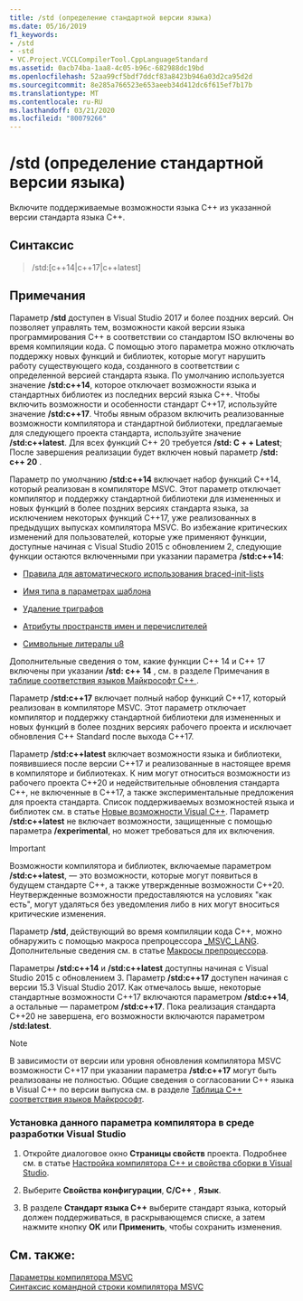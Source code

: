 ```yaml
---
title: /std (определение стандартной версии языка)
ms.date: 05/16/2019
f1_keywords:
- /std
- -std
- VC.Project.VCCLCompilerTool.CppLanguageStandard
ms.assetid: 0acb74ba-1aa8-4c05-b96c-682988dc19bd
ms.openlocfilehash: 52aa99cf5bdf7ddcf83a8423b946a03d2ca95d2d
ms.sourcegitcommit: 8e285a766523e653aeeb34d412dc6f615ef7b17b
ms.translationtype: MT
ms.contentlocale: ru-RU
ms.lasthandoff: 03/21/2020
ms.locfileid: "80079266"
---
```

# <a name="std-specify-language-standard-version"></a>/std (определение стандартной версии языка)

Включите поддерживаемые возможности языка C++ из указанной версии стандарта языка C++.

## <a name="syntax"></a>Синтаксис

> /std:\[c++14\|c++17\|c++latest]

## <a name="remarks"></a>Примечания

Параметр **/std** доступен в Visual Studio 2017 и более поздних версий. Он позволяет управлять тем, возможности какой версии языка программирования C++ в соответствии со стандартом ISO включены во время компиляции кода. С помощью этого параметра можно отключать поддержку новых функций и библиотек, которые могут нарушить работу существующего кода, созданного в соответствии с определенной версией стандарта языка. По умолчанию используется значение **/std:c++14**, которое отключает возможности языка и стандартных библиотек из последних версий языка C++. Чтобы включить возможности и особенности стандарт C++17, используйте значение **/std:c++17**. Чтобы явным образом включить реализованные возможности компилятора и стандартной библиотеки, предлагаемые для следующего проекта стандарта, используйте значение **/std:c++latest**. Для всех функций C++ 20 требуется **/std: C + + Latest**; После завершения реализации будет включен новый параметр **/std: c++ 20** .

Параметр по умолчанию **/std:c++14** включает набор функций C++14, который реализован в компиляторе MSVC. Этот параметр отключает компилятор и поддержку стандартной библиотеки для измененных и новых функций в более поздних версиях стандарта языка, за исключением некоторых функций C++17, уже реализованных в предыдущих выпусках компилятора MSVC. Во избежание критических изменений для пользователей, которые уже применяют функции, доступные начиная с Visual Studio 2015 с обновлением 2, следующие функции остаются включенными при указании параметра **/std:c++14**:

- [Правила для автоматического использования braced-init-lists](https://wg21.link/n3922)

- [Имя типа в параметрах шаблона](https://wg21.link/n4051)

- [Удаление триграфов](https://wg21.link/n4086)

- [Атрибуты пространств имен и перечислителей](https://wg21.link/n4266)

- [Символьные литералы u8](https://wg21.link/n4267)

Дополнительные сведения о том, какие функции C++ 14 и C++ 17 включены при указании **/std: c++ 14** , см. в разделе Примечания в [таблице соответствия языков Майкрософт C++ ](../../overview/visual-cpp-language-conformance.md).

Параметр **/std:c++17** включает полный набор функций C++17, который реализован в компиляторе MSVC. Этот параметр отключает компилятор и поддержку стандартной библиотеки для измененных и новых функций в более поздних версиях рабочего проекта и исключает обновления C++ Standard после выхода C++17.

Параметр **/std:c++latest** включает возможности языка и библиотеки, появившиеся после версии C++17 и реализованные в настоящее время в компиляторе и библиотеках. К ним могут относиться возможности из рабочего проекта C++20 и недействительные обновления стандарта C++, не включенные в C++17, а также экспериментальные предложения для проекта стандарта. Список поддерживаемых возможностей языка и библиотек см. в статье [Новые возможности Visual C++](../../overview/what-s-new-for-visual-cpp-in-visual-studio.md). Параметр **/std:c++latest** не включает возможности, защищенные с помощью параметра **/experimental**, но может требоваться для их включения.

> [!IMPORTANT]
> Возможности компилятора и библиотек, включаемые параметром **/std:c++latest**, — это возможности, которые могут появиться в будущем стандарте C++, а также утвержденные возможности C++20. Неутвержденные возможности предоставляются на условиях "как есть", могут удаляться без уведомления либо в них могут вноситься критические изменения.

Параметр **/std**, действующий во время компиляции кода C++, можно обнаружить с помощью макроса препроцессора [\_MSVC\_LANG](../../preprocessor/predefined-macros.md). Дополнительные сведения см. в статье [Макросы препроцессора](../../preprocessor/predefined-macros.md).

Параметры **/std:c++14** и **/std:c++latest** доступны начиная с Visual Studio 2015 с обновлением 3. Параметр **/std:c++17** доступен начиная с версии 15.3 Visual Studio 2017. Как отмечалось выше, некоторые стандартные возможности C++17 включаются параметром **/std:c++14**, а остальные — параметром **/std:c++17**. Пока реализация стандарта C++20 не завершена, его возможности включаются параметром **/std:latest**.

> [!NOTE]
> В зависимости от версии или уровня обновления компилятора MSVC возможности C++17 при указании параметра **/std:c++17** могут быть реализованы не полностью. Общие сведения о согласовании C++ языка в Visual C++ по версии выпуска см. в разделе [Таблица C++ соответствия языков Майкрософт](../../overview/visual-cpp-language-conformance.md).

### <a name="to-set-this-compiler-option-in-the-visual-studio-development-environment"></a>Установка данного параметра компилятора в среде разработки Visual Studio

1. Откройте диалоговое окно **Страницы свойств** проекта. Подробнее см. в статье [Настройка компилятора C++ и свойства сборки в Visual Studio](../working-with-project-properties.md).

1. Выберите **Свойства конфигурации**, **C/C++** , **Язык**.

1. В разделе **Стандарт языка C++** выберите стандарт языка, который должен поддерживаться, в раскрывающемся списке, а затем нажмите кнопку **ОК** или **Применить**, чтобы сохранить изменения.

## <a name="see-also"></a>См. также:

[Параметры компилятора MSVC](compiler-options.md)<br/>
[Синтаксис командной строки компилятора MSVC](compiler-command-line-syntax.md)
